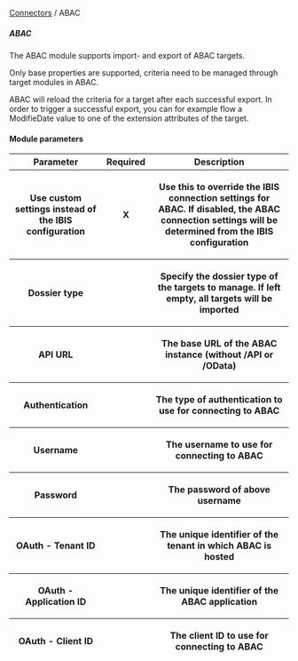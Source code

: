 <a href="javascript:void(0)" class="help-trigger"
data-helpkey="SysPage_Connector">Connectors</a> / ABAC

##### ABAC

The ABAC module supports import- and export of ABAC targets.

Only base properties are supported, criteria need to be managed through
target modules in ABAC.

ABAC will reload the criteria for a target after each successful export.
In order to trigger a successful export, you can for example flow a
ModifieDate value to one of the extension attributes of the target.

#### Module parameters

<table class="table table-bordered">
<thead class="thead-light">
<tr class="header">
<th>Parameter</th>
<th class="text-center">Required</th>
<th>Description</th>
</tr>
<tr class="odd">
<th><p>Use custom settings instead of the IBIS configuration</p></th>
<th><p><strong>X</strong></p></th>
<th><p>Use this to override the IBIS connection settings for ABAC. If
disabled, the ABAC connection settings will be determined from the IBIS
configuration</p></th>
</tr>
<tr class="header">
<th><p>Dossier type</p></th>
<th></th>
<th><p>Specify the dossier type of the targets to manage. If left empty,
all targets will be imported</p></th>
</tr>
<tr class="odd">
<th><p>API URL</p></th>
<th></th>
<th><p>The base URL of the ABAC instance (without /API or
/OData)</p></th>
</tr>
<tr class="header">
<th><p>Authentication</p></th>
<th></th>
<th><p>The type of authentication to use for connecting to ABAC</p></th>
</tr>
<tr class="odd">
<th><p>Username</p></th>
<th></th>
<th><p>The username to use for connecting to ABAC</p></th>
</tr>
<tr class="header">
<th><p>Password</p></th>
<th></th>
<th><p>The password of above username</p></th>
</tr>
<tr class="odd">
<th><p>OAuth - Tenant ID</p></th>
<th></th>
<th><p>The unique identifier of the tenant in which ABAC is
hosted</p></th>
</tr>
<tr class="header">
<th><p>OAuth - Application ID</p></th>
<th></th>
<th><p>The unique identifier of the ABAC application</p></th>
</tr>
<tr class="odd">
<th><p>OAuth - Client ID</p></th>
<th></th>
<th><p>The client ID to use for connecting to ABAC</p></th>
</tr>
</thead>
&#10;</table>

 
